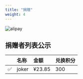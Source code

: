 ```yaml
---
title: "捐赠"
weight: 4
---
```



![alipay](/images/server/alipay.png)

## 捐赠者列表公示

||名称|金额|兑换积分|
|---|:------|:-----|:-------|
|✅|joker|¥23.85|300|